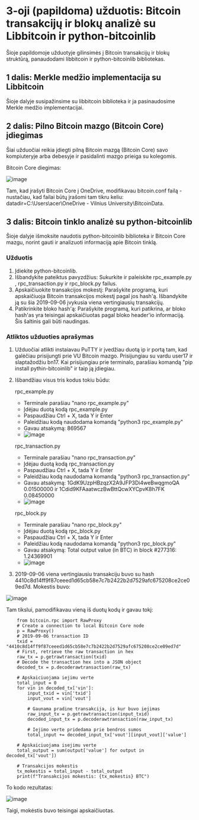 # 3-oji (papildoma) užduotis: Bitcoin transakcijų ir blokų analizė su Libbitcoin ir python-bitcoinlib
Šioje papildomoje užduotyje gilinsimės į Bitcoin transakcijų ir blokų struktūrą, panaudodami libbitcoin ir python-bitcoinlib bibliotekas.
## 1 dalis: Merkle medžio implementacija su Libbitcoin
Šioje dalyje susipažinsime su libbitcoin biblioteka ir ja pasinaudosime Merkle medžio implementacijai.

## 2 dalis: Pilno Bitcoin mazgo (Bitcoin Core) įdiegimas
Šiai užduočiai reikia įdiegti pilną Bitcoin mazgą (Bitcoin Core) savo kompiuteryje arba debesyje ir pasidalinti mazgo prieiga su kolegomis.

Bitcoin Core diegimas:

![image](https://github.com/user-attachments/assets/0ff0e286-a5ae-4e45-a69e-184c6e2c025a)

Tam, kad įrašyti Bitcoin Core į OneDrive, modifikavau bitcoin.conf failą - nustačiau, kad failai būtų įrašomi tam tikru keliu: datadir=C:\Users\acer\OneDrive - Vilnius University\BitcoinData.

## 3 dalis: Bitcoin tinklo analizė su python-bitcoinlib
Šioje dalyje išmoksite naudotis python-bitcoinlib biblioteka ir Bitcoin Core mazgu, norint gauti ir analizuoti informaciją apie Bitcoin tinklą.

### Užduotis
1. Įdiekite python-bitcoinlib.
2. Išbandykite pateiktus pavyzdžius: Sukurkite ir paleiskite rpc_example.py , rpc_transaction.py ir rpc_block.py failus.
3. Apskaičiuokite transakcijos mokestį: Parašykite programą, kuri apskaičiuoja Bitcoin transakcijos mokestį pagal jos hash'ą. Išbandykite ją su šia 2019-09-06 įvykusia viena vertingiausių transakcijų.
4. Patikrinkite bloko hash'ą: Parašykite programą, kuri patikrina, ar bloko hash'as yra teisingai apskaičiuotas pagal bloko header'io informaciją. Šis šaltinis gali būti naudingas.

### Atliktos užduoties aprašymas
1. Užduočiai atlikti instaiavau PuTTY ir įvedžiau duotą ip ir portą tam, kad galėčiau prisijungti prie VU Bitcoin mazgo. Prisijungiau su vardu user17 ir slaptažodžiu bn17. Kai prisijungiau prie terminalo, parašiau komandą "pip install pythin-bitcoinlib" ir taip ją įdiegiau.
2. Išbandžiau visus tris kodus tokiu būdu:
   
   rpc_example.py
   
   * Terminale parašiau "nano rpc_example.py"
   * Įdėjau duotą kodą rpc_example.py
   * Paspaudžiau Ctrl + X, tada Y ir Enter
   * Paleidžiau kodą naudodama komandą "python3 rpc_example.py"
   * Gavau atsakymą: 869567
   * ![image](https://github.com/user-attachments/assets/3c4522ac-7f15-4512-8e13-8f0ad7de3322)

   rpc_transaction.py
   
   * Terminale parašiau "nano rpc_transaction.py"
   * Įdėjau duotą kodą rpc_transaction.py
   * Paspaudžiau Ctrl + X, tada Y ir Enter
   * Paleidžiau kodą naudodama komandą "python3 rpc_transaction.py"
   * Gavau atsakymą: 1GdK9UzpHBzqzX2A9JFP3Di4weBwqgmoQA 0.01500000 ir 1Cdid9KFAaatwczBwBttQcwXYCpvK8h7FK 0.08450000
   * ![image](https://github.com/user-attachments/assets/ff23df34-5e86-430e-bf2a-8a3e634a837f)

   rpc_block.py
   
   * Terminale parašiau "nano rpc_block.py"
   * Įdėjau duotą kodą rpc_block.py
   * Paspaudžiau Ctrl + X, tada Y ir Enter
   * Paleidžiau kodą naudodama komandą "python3 rpc_block.py"
   * Gavau atsakymą: Total output value (in BTC) in block #277316:  1.24369901
   * ![image](https://github.com/user-attachments/assets/c124594f-47c7-49c7-be1a-2a2e8b317553)

3. 2019-09-06 viena vertingiausiu transakciju buvo su hash 4410c8d14ff9f87ceeed1d65cb58e7c7b2422b2d7529afc675208ce2ce09ed7d. Mokestis buvo:

![image](https://github.com/user-attachments/assets/2c9e1576-15a2-4c3e-9685-c4f5943c69ef)

Tam tikslui, pamodifikavau vieną iš duotų kodų ir gavau tokį:

        from bitcoin.rpc import RawProxy
        # Create a connection to local Bitcoin Core node
        p = RawProxy()
        # 2019-09-06 transaction ID
        txid = "4410c8d14ff9f87ceeed1d65cb58e7c7b2422b2d7529afc675208ce2ce09ed7d"
        # First, retrieve the raw transaction in hex
        raw_tx = p.getrawtransaction(txid)
        # Decode the transaction hex into a JSON object
        decoded_tx = p.decoderawtransaction(raw_tx)
        
        # Apskaiciuojama iejimu verte
        total_input = 0
        for vin in decoded_tx['vin']:
            input_txid = vin['txid']
            input_vout = vin['vout']
            
            # Gaunama pradine transakcija, is kur buvo iejimas
            raw_input_tx = p.getrawtransaction(input_txid)
            decoded_input_tx = p.decoderawtransaction(raw_input_tx)
            
            # Iejimo verte pridedama prie bendros sumos
            total_input += decoded_input_tx['vout'][input_vout]['value']
        
        # Apskaiciuojama isejimu verte
        total_output = sum(output['value'] for output in decoded_tx['vout'])
        
        # Transakcijos mokestis
        tx_mokestis = total_input - total_output
        print(f"Transakcijos mokestis: {tx_mokestis} BTC")

To kodo rezultatas:

![image](https://github.com/user-attachments/assets/528eb6e0-0f5f-4f5c-b292-a7cced474563)

Taigi, mokėstis buvo teisingai apskaičiuotas.


